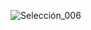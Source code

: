 ![Selección_006](https://github.com/rudi9999/ADMRufu/assets/67137156/0dd1872c-6023-42d0-b097-f862e6840b27)
